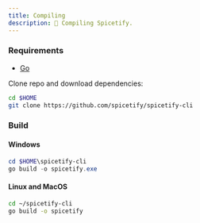```yaml
---
title: Compiling
description: 🧰 Compiling Spicetify.
---
```


### Requirements

- [Go](https://golang.org/dl/)

Clone repo and download dependencies:

```bash
cd $HOME
git clone https://github.com/spicetify/spicetify-cli
```

### Build

#### Windows

```powershell
cd $HOME\spicetify-cli
go build -o spicetify.exe
```

#### Linux and MacOS

```bash
cd ~/spicetify-cli
go build -o spicetify
```
